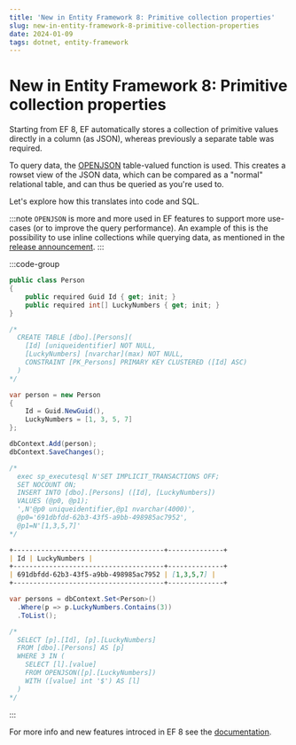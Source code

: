 ```yaml
---
title: 'New in Entity Framework 8: Primitive collection properties'
slug: new-in-entity-framework-8-primitive-collection-properties
date: 2024-01-09
tags: dotnet, entity-framework
---
```


# New in Entity Framework 8: Primitive collection properties

Starting from EF 8, EF automatically stores a collection of primitive values directly in a column (as JSON), whereas previously a separate table was required.

To query data, the [OPENJSON](https://learn.microsoft.com/en-us/sql/t-sql/functions/openjson-transact-sql) table-valued function is used.
This creates a rowset view of the JSON data, which can be compared as a "normal" relational table, and can thus be queried as you're used to.

Let's explore how this translates into code and SQL.

:::note
`OPENJSON` is more and more used in EF features to support more use-cases (or to improve the query performance). An example of this is the possibility to use inline collections while querying data, as mentioned in the [release announcement](https://devblogs.microsoft.com/dotnet/announcing-ef8-preview-4#and-one-last-thing-queryable-inline-collections).
:::

:::code-group

```cs [title=Define]
public class Person
{
    public required Guid Id { get; init; }
    public required int[] LuckyNumbers { get; init; }
}

/*
  CREATE TABLE [dbo].[Persons](
    [Id] [uniqueidentifier] NOT NULL,
    [LuckyNumbers] [nvarchar](max) NOT NULL,
    CONSTRAINT [PK_Persons] PRIMARY KEY CLUSTERED ([Id] ASC)
  )
*/
```

```cs [title=Insert]
var person = new Person
{
    Id = Guid.NewGuid(),
    LuckyNumbers = [1, 3, 5, 7]
};

dbContext.Add(person);
dbContext.SaveChanges();

/*
  exec sp_executesql N'SET IMPLICIT_TRANSACTIONS OFF;
  SET NOCOUNT ON;
  INSERT INTO [dbo].[Persons] ([Id], [LuckyNumbers])
  VALUES (@p0, @p1);
  ',N'@p0 uniqueidentifier,@p1 nvarchar(4000)',
  @p0='691dbfdd-62b3-43f5-a9bb-498985ac7952',
  @p1=N'[1,3,5,7]'
*/
```

```md [title=Data]
+--------------------------------------+--------------+
| Id | LuckyNumbers |
+--------------------------------------+--------------+
| 691dbfdd-62b3-43f5-a9bb-498985ac7952 | [1,3,5,7] |
+--------------------------------------+--------------+
```

```cs [title=Query]
var persons = dbContext.Set<Person>()
  .Where(p => p.LuckyNumbers.Contains(3))
  .ToList();

/*
  SELECT [p].[Id], [p].[LuckyNumbers]
  FROM [dbo].[Persons] AS [p]
  WHERE 3 IN (
    SELECT [l].[value]
    FROM OPENJSON([p].[LuckyNumbers])
    WITH ([value] int '$') AS [l]
  )
*/
```

:::

For more info and new features introced in EF 8 see the [documentation](https://learn.microsoft.com/en-us/ef/core/what-is-new/ef-core-8.0/whatsnew#primitive-collections).
